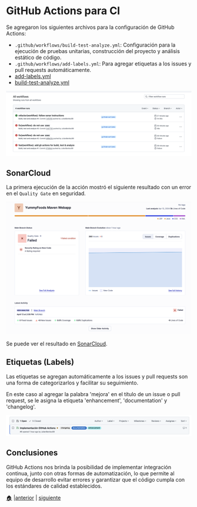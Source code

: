 # GitHub Actions para CI
Se agregaron los siguientes archivos para la configuración de GitHub Actions:
* `.github/workflows/build-test-analyze.yml`: Configuración para la ejecución de pruebas unitarias, construcción del proyecto y análisis estático de código.
* `.github/workflows/add-labels.yml`: Para agregar etiquetas a los issues y pull requests automáticamente.
*  [add-labels.yml](..%2F.github%2Fworkflows%2Fadd-labels.yml)
*  [build-test-analyze.yml](..%2F.github%2Fworkflows%2Fbuild-test-analyze.yml)

![](imgs/runs-gh.png)

## SonarCloud
La primera ejecución de la acción mostró el siguiente resultado con un error en el `Quality Gate` en seguridad.

![](imgs/sonar-run-gh.png)

Se puede ver el resultado en [SonarCloud](https://sonarcloud.io/project/overview?id=cdst-jb_YummyFoods).

## Etiquetas (Labels)
Las etiquetas se agregan automáticamente a los issues y pull requests son una forma de categorizarlos y facilitar su seguimiento.

En este caso al agregar la palabra 'mejora' en el título de un issue o pull request, se le asigna la etiqueta 'enhancement', 'documentation' y 'changelog'.

![](imgs/labels-gh.png)

## Conclusiones
GitHub Actions nos brinda la posibilidad de implementar integración continua, junto con otras formas de automatización, lo que permite al equipo de desarrollo evitar errores y garantizar que el código cumpla con los estándares de calidad establecidos.

[🏠](index.md) |[anterior](devexp-ai.md) | [siguiente](ArchitecturalSmells.md)
